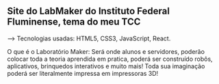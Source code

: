 ## Site do LabMaker do Instituto Federal Fluminense, tema do meu TCC

--> Tecnologias usadas: HTML5, CSS3, JavaScript, React.

O que é o Laboratório Maker:
Será onde alunos e servidores, poderão colocar toda a teoria aprendida em pratica, poderá ser construído robôs, aplicativos, brinquedos interativos e muito mais! Toda sua imaginação poderá ser literalmente impressa em impressoras 3D!
